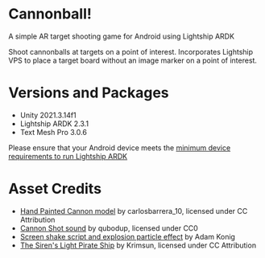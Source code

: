 # Cannonball!

A simple AR target shooting game for Android using Lightship ARDK

Shoot cannonballs at targets on a point of interest.
Incorporates Lightship VPS to place a target board without an image marker on a point of interest.

# Versions and Packages

- Unity 2021.3.14f1
- Lightship ARDK 2.3.1
- Text Mesh Pro 3.0.6

Please ensure that your Android device meets the [minimum device requirements to run Lightship ARDK](https://lightship.dev/docs/ardk/ardk_fundamentals/system_reqs.html#runtime-requirements)

# Asset Credits

- [Hand Painted Cannon model](https://skfb.ly/oopWA) by carlosbarrera_10, licensed under CC Attribution
- [Cannon Shot sound](https://freesound.org/people/qubodup/sounds/187767/) by qubodup, licensed under CC0
- [Screen shake script and explosion particle effect](https://www.youtube.com/watch?v=RnEO3MRPr5Y) by Adam Konig
- [The Siren's Light Pirate Ship](https://skfb.ly/RqTz) by Krimsun, licensed under CC Attribution

